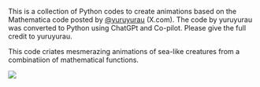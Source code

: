 This is a collection of Python codes to create animations based on the Mathematica 
code posted by [@yuruyurau](https://x.com/yuruyurau) (X.com). The code by yuruyurau
was converted to Python using ChatGPt and Co-pilot. Please give the full credit to 
yuruyurau. 

This code  criates mesmerazing animations of  sea-like creatures from a  combinatiion of 
mathematical functions.

![](https://github.com/SmaniaD/Marine-Life-yuruyurau/blob/main/yuruyurau3.gif)
